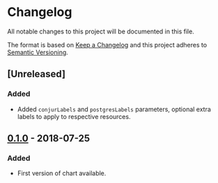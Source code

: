 # Changelog
All notable changes to this project will be documented in this file.

The format is based on [Keep a Changelog](http://keepachangelog.com/en/1.0.0/)
and this project adheres to [Semantic Versioning](http://semver.org/spec/v2.0.0.html).

## [Unreleased]
### Added
- Added `conjurLabels` and `postgresLabels` parameters,
    optional extra labels to apply to respective resources.


## [0.1.0](https://github.com/cyberark/conjur-oss-helm-chart/releases/tag/v0.1.0) - 2018-07-25
### Added
- First version of chart available.
